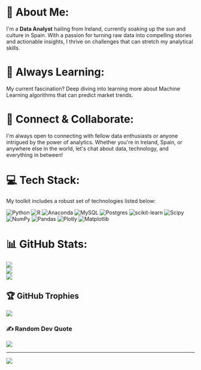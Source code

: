# 💫 About Me:

I'm a **Data Analyst** hailing from Ireland, currently soaking up the sun and culture in Spain. With a passion for turning raw data into compelling stories and actionable insights, I thrive on challenges that can stretch my analytical skills.

# 🌱 **Always Learning:**

 My current fascination? Deep diving into learning more about Machine Learning algorithms that can predict market trends.

# 🔗 **Connect & Collaborate:**

I'm always open to connecting with fellow data enthusiasts or anyone intrigued by the power of analytics. Whether you're in Ireland, Spain, or anywhere else in the world, let's chat about data, technology, and everything in between!

# 💻 Tech Stack:

My toolkit includes a robust set of technologies listed below:

![Python](https://img.shields.io/badge/python-3670A0?style=for-the-badge&logo=python&logoColor=ffdd54) ![R](https://img.shields.io/badge/r-%23276DC3.svg?style=for-the-badge&logo=r&logoColor=white) ![Anaconda](https://img.shields.io/badge/Anaconda-%2344A833.svg?style=for-the-badge&logo=anaconda&logoColor=white) ![MySQL](https://img.shields.io/badge/mysql-%2300000f.svg?style=for-the-badge&logo=mysql&logoColor=white) ![Postgres](https://img.shields.io/badge/postgres-%23316192.svg?style=for-the-badge&logo=postgresql&logoColor=white) ![scikit-learn](https://img.shields.io/badge/scikit--learn-%23F7931E.svg?style=for-the-badge&logo=scikit-learn&logoColor=white) ![Scipy](https://img.shields.io/badge/SciPy-%230C55A5.svg?style=for-the-badge&logo=scipy&logoColor=%white) ![NumPy](https://img.shields.io/badge/numpy-%23013243.svg?style=for-the-badge&logo=numpy&logoColor=white) ![Pandas](https://img.shields.io/badge/pandas-%23150458.svg?style=for-the-badge&logo=pandas&logoColor=white) ![Plotly](https://img.shields.io/badge/Plotly-%233F4F75.svg?style=for-the-badge&logo=plotly&logoColor=white) ![Matplotlib](https://img.shields.io/badge/Matplotlib-%23ffffff.svg?style=for-the-badge&logo=Matplotlib&logoColor=black)


# 📊 GitHub Stats:
![](https://github-readme-stats.vercel.app/api?username=JordanFlood&theme=dark&hide_border=false&include_all_commits=false&count_private=false)<br/>
![](https://github-readme-streak-stats.herokuapp.com/?user=JordanFlood&theme=dark&hide_border=false)<br/>
![](https://github-readme-stats.vercel.app/api/top-langs/?username=JordanFlood&theme=dark&hide_border=false&include_all_commits=false&count_private=false&layout=compact)

## 🏆 GitHub Trophies
![](https://github-profile-trophy.vercel.app/?username=JordanFlood&theme=dracula&no-frame=false&no-bg=false&margin-w=4)

### ✍️ Random Dev Quote
![](https://quotes-github-readme.vercel.app/api?type=horizontal&theme=dark)

---
[![](https://visitcount.itsvg.in/api?id=JordanFlood&icon=8&color=1)](https://visitcount.itsvg.in)
